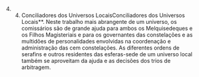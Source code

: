 ﻿4. 4. Conciliadores dos Universos LocaisConciliadores dos Universos Locais**. Neste trabalho mais abrangente de um universo, os comissários são de grande ajuda para ambos os Melquisedeques e os Filhos Magisteriais e para os governantes das constelações e as multidões de personalidades envolvidas na coordenação e administração das cem constelações. As diferentes ordens de serafins e outros residentes das esferas-sede de um universo local também se aproveitam da ajuda e as decisões dos trios de arbitragem.